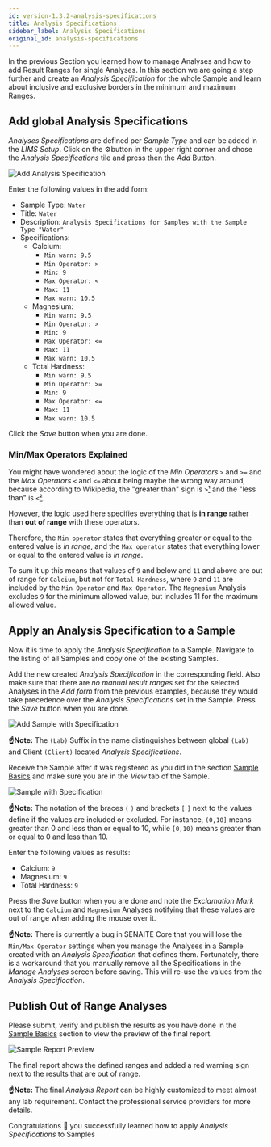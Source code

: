 ```yaml
---
id: version-1.3.2-analysis-specifications
title: Analysis Specifications
sidebar_label: Analysis Specifications
original_id: analysis-specifications
---
```


In the previous Section you learned how to manage Analyses and how to add Result
Ranges for single Analyses. In this section we are going a step further and
create an *Analysis Specification* for the whole Sample and learn about inclusive
and exclusive borders in the minimum and maximum Ranges.


## Add global Analysis Specifications

*Analyses Specifications* are defined per *Sample Type* and can be added in the
*LIMS Setup*.
Click on the ⚙️button in the upper right corner and chose the *Analysis
Specifications* tile and press then the *Add* Button.

![Add Analysis Specification](/screenshots/add_analysis_specification_screen.png "Add Analysis Specification")

Enter the following values in the add form:

- Sample Type: `Water`
- Title: `Water`
- Description: `Analysis Specifications for Samples with the Sample Type "Water"`
- Specifications:
  - Calcium:
    - `Min warn: 9.5`
    - `Min Operator: >`
    - `Min: 9`
    - `Max Operator: <`
    - `Max: 11`
    - `Max warn: 10.5`
  - Magnesium:
    - `Min warn: 9.5`
    - `Min Operator: >`
    - `Min: 9`
    - `Max Operator: <=`
    - `Max: 11`
    - `Max warn: 10.5`
  - Total Hardness:
    - `Min warn: 9.5`
    - `Min Operator: >=`
    - `Min: 9`
    - `Max Operator: <=`
    - `Max: 11`
    - `Max warn: 10.5`

Click the *Save* button when you are done.


### Min/Max Operators Explained

You might have wondered about the logic of the *Min Operators* `>` and `>=` and
the *Max Operators* `<` and `<=` about being maybe the wrong way around, because
according to Wikipedia, the "greater than" sign is `>`[¹][1] and the "less than"
is `<`[²][2].

However, the logic used here specifies everything that is **in range** rather
than **out of range** with these operators.

Therefore, the `Min operator` states that everything greater or equal to the
entered value is *in range*, and the `Max operator` states that everything lower
or equal to the entered value is *in range*.

To sum it up this means that values of `9` and below and `11` and above are out of
range for `Calcium`, but not for `Total Hardness`, where `9` and `11` are included
by the `Min Operator` and `Max Operator`. The `Magnesium` Analysis excludes `9` for
the minimum allowed value, but includes 11 for the maximum allowed value.


## Apply an Analysis Specification to a Sample

Now it is time to apply the *Analysis Specification* to a Sample. Navigate to
the listing of all Samples and copy one of the existing Samples.

Add the new created *Analysis Specification* in the corresponding field. Also
make sure that there are *no manual result ranges* set for the selected Analyses
in the *Add form* from the previous examples, because they would take
precedence over the *Analysis Specifications* set in the Sample.
Press the *Save* button when you are done.

![Add Sample with Specification](/screenshots/add_sample_with_specification.png "Add Sample with Specification")

**☝️Note:**
The `(Lab)` Suffix in the name distinguishes between global `(Lab)` and Client
`(Client)` located *Analysis Specifications*.

Receive the Sample after it was registered as you did in the section [Sample
Basics](sample-basics#receive-the-sample) and make sure you are in the *View*
tab of the Sample.

![Sample with Specification](/screenshots/sample_view_with_specifications.png "Sample with Specification")


**☝️Note:**
The notation of the braces `(` `)` and brackets `[` `]` next to the values
define if the values are included or excluded. For instance, `(0,10]` means 
greater than 0 and less than or equal to 10, while `[0,10)` means greater than 
or equal to 0 and less than 10.

Enter the following values as results:

- Calcium: `9`
- Magnesium: `9`
- Total Hardness: `9`

Press the *Save* button when you are done and note the *Exclamation Mark* next
to the `Calcium` and `Magnesium` Analyses notifying that these values are out of
range when adding the mouse over it.

**☝️Note:**
There is currently a bug in SENAITE Core that you will lose the `Min/Max
Operator` settings when you manage the Analyses in a Sample created with an
*Analysis Specification* that defines them.
Fortunately, there is a workaround that you manually remove all the
Specifications in the *Manage Analyses* screen before saving. This will re-use
the values from the *Analysis Specification*.


## Publish Out of Range Analyses

Please submit, verify and publish the results as you have done in the
[Sample Basics](sample-basics#receive-the-sample) section to view the preview
of the final report.

![Sample Report Preview](/screenshots/sample_publish_preview_out_of_range.png "Sample Report Preview")

The final report shows the defined ranges and added a red warning sign next to
the results that are out of range.

**☝️Note:**
The final *Analysis Report* can be highly customized to meet almost any lab
requirement. Contact the professional service providers for more details.


Congratulations 🙌 you successfully learned how to apply *Analysis Specifications* to Samples 


[1]: https://en.wikipedia.org/wiki/Greater-than_sign
[2]: https://en.wikipedia.org/wiki/Less-than_sign

